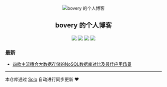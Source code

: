 <p align="center"><img alt="bovery 的个人博客" src="https://static.b3log.org/images/brand/solo-32.png"></p><h2 align="center">
bovery 的个人博客
</h2>

<h4 align="center"></h4>
<p align="center"><a title="bovery 的个人博客" target="_blank" href="https://github.com/bovery/solo-blog"><img src="https://img.shields.io/github/last-commit/bovery/solo-blog.svg?style=flat-square&color=FF9900"></a>
<a title="GitHub repo size in bytes" target="_blank" href="https://github.com/bovery/solo-blog"><img src="https://img.shields.io/github/repo-size/bovery/solo-blog.svg?style=flat-square"></a>
<a title="Solo Version" target="_blank" href="https://github.com/b3log/solo/releases"><img src="https://img.shields.io/badge/solo-3.6.6-f1e05a.svg?style=flat-square&color=blueviolet"></a>
<a title="Hits" target="_blank" href="https://github.com/b3log/hits"><img src="https://hits.b3log.org/bovery/solo-blog.svg"></a></p>

### 最新

* [四款主流适合大数据存储的NoSQL数据库对比及最佳应用场景](http://www.lbovery.com/articles/2019/11/04/1572848725600.html)



---

本仓库通过 [Solo](https://github.com/b3log/solo) 自动进行同步更新 ❤️ 
